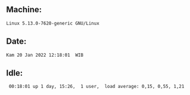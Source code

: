 ## Machine:
```
Linux 5.13.0-7620-generic GNU/Linux
```
## Date:
```
Kam 20 Jan 2022 12:18:01  WIB
```
## Idle:
```
 00:18:01 up 1 day, 15:26,  1 user,  load average: 0,15, 0,55, 1,21
```
